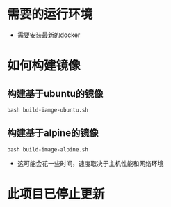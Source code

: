 # 需要的运行环境
- 需要安装最新的docker

# 如何构建镜像
## 构建基于ubuntu的镜像
```
bash build-iamge-ubuntu.sh
```
## 构建基于alpine的镜像
```
bash build-image-alpine.sh
```
- 这可能会花一些时间，速度取决于主机性能和网络环境

# 此项目已停止更新
